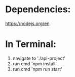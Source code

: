 # Dependencies:
https://nodejs.org/en

# In Terminal:
 1. navigate to './api-project'
 2. run cmd 'npm install'
 3. run cmd 'npm run start'
